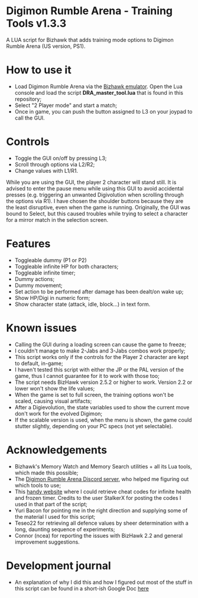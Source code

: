 # Digimon Rumble Arena - Training Tools v1.3.3
A LUA script for Bizhawk that adds training mode options to Digimon Rumble Arena (US version, PS1).

# How to use it
* Load Digimon Rumble Arena via the [Bizhawk emulator](http://tasvideos.org/BizHawk.html). Open the Lua console and load the script **DRA_master_tool.lua** that is found in this repository;
* Select "2 Player mode" and start a match;
* Once in game, you can push the button assigned to L3 on your joypad to call the GUI. 

# Controls
* Toggle the GUI on/off by pressing L3;
* Scroll through options via L2/R2;
* Change values with L1/R1.

While you are using the GUI, the player 2 character will stand still. It is advised to enter the pause menu while using this GUI to avoid accidental presses (e.g. triggering an unwanted Digivolution when scrolling through the options via R1). I have chosen the shoulder buttons because they are the least disruptive, even when the game is running. Originally, the GUI was bound to Select, but this caused troubles while trying to select a character for a mirror match in the selection screen.

# Features
* Toggleable dummy (P1 or P2)
* Toggleable infinite HP for both characters;
* Toggleable infinite timer;
* Dummy actions;
* Dummy movement;
* Set action to be performed after damage has been dealt/on wake up;
* Show HP/Digi in numeric form;
* Show character state (attack, idle, block...) in text form.

# Known issues
* Calling the GUI during a loading screen can cause the game to freeze;
* I couldn't manage to make 2-Jabs and 3-Jabs combos work properly;
* This script works only if the controls for the Player 2 character are kept to default, in-game;
* I haven't tested this script with either the JP or the PAL version of the game, thus I cannot guarantee for it to work with those too;
* The script needs BizHawk version 2.5.2 or higher to work. Version 2.2 or lower won't show the life values;
* When the game is set to full screen, the training options won't be scaled, causing visual artifacts;
* After a Digievolution, the state variables used to show the current move don't work for the evolved Digimon;
* If the scalable version is used, when the menu is shown, the game could stutter slightly, depending on your PC specs (not yet selectable).

# Acknowledgements
* Bizhawk's Memory Watch and Memory Search utilities + all its Lua tools, which made this possible;
* The [Digimon Rumble Arena Discord server](https://discord.gg/DTpRqwd), who helped me figuring out which tools to use;
* This [handy website](http://bsfree.shadowflareindustries.com/index.php?s=1&d=8&g=8415&c=20939) where I could retrieve cheat codes for infinite health and frozen timer. Credits to the user StalkerX for posting the codes I used in that part of the script;
* Yuri Bacon for pointing me in the right direction and supplying some of the material I used for this script;
* Teseo22 for retrieving all defence values by sheer determination with a long, daunting sequence of experiments;
* Connor (ncea) for reporting the issues with BizHawk 2.2 and general improvement suggestions.

# Development journal
* An explanation of why I did this and how I figured out most of the stuff in this script can be found in a short-ish Google Doc [here](https://docs.google.com/document/d/1liomAm0ulcBb3i3iuVjsLtElVEWNgxwlazKeHJq3kug/edit?usp=sharing)
